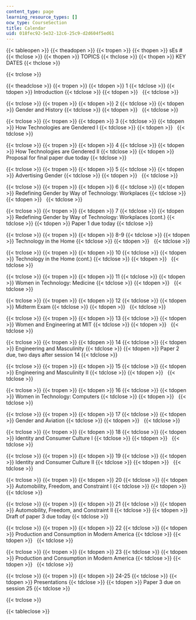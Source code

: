 ```yaml
---
content_type: page
learning_resource_types: []
ocw_type: CourseSection
title: Calendar
uid: 018fec92-5e32-12c6-25c9-d2d604f5ed61
---
```


{{< tableopen >}}
{{< theadopen >}}
{{< tropen >}}
{{< thopen >}}
sEs #
{{< thclose >}}
{{< thopen >}}
TOPICS
{{< thclose >}}
{{< thopen >}}
KEY DATES
{{< thclose >}}

{{< trclose >}}

{{< theadclose >}}
{{< tropen >}}
{{< tdopen >}}
1
{{< tdclose >}}
{{< tdopen >}}
Introduction
{{< tdclose >}}
{{< tdopen >}}
 
{{< tdclose >}}

{{< trclose >}}
{{< tropen >}}
{{< tdopen >}}
2
{{< tdclose >}}
{{< tdopen >}}
Gender and History
{{< tdclose >}}
{{< tdopen >}}
 
{{< tdclose >}}

{{< trclose >}}
{{< tropen >}}
{{< tdopen >}}
3
{{< tdclose >}}
{{< tdopen >}}
How Technologies are Gendered I
{{< tdclose >}}
{{< tdopen >}}
 
{{< tdclose >}}

{{< trclose >}}
{{< tropen >}}
{{< tdopen >}}
4
{{< tdclose >}}
{{< tdopen >}}
How Technologies are Gendered II
{{< tdclose >}}
{{< tdopen >}}
Proposal for final paper due today
{{< tdclose >}}

{{< trclose >}}
{{< tropen >}}
{{< tdopen >}}
5
{{< tdclose >}}
{{< tdopen >}}
Advertising Gender
{{< tdclose >}}
{{< tdopen >}}
 
{{< tdclose >}}

{{< trclose >}}
{{< tropen >}}
{{< tdopen >}}
6
{{< tdclose >}}
{{< tdopen >}}
Redefining Gender by Way of Technology: Workplaces
{{< tdclose >}}
{{< tdopen >}}
 
{{< tdclose >}}

{{< trclose >}}
{{< tropen >}}
{{< tdopen >}}
7
{{< tdclose >}}
{{< tdopen >}}
Redefining Gender by Way of Technology: Workplaces (cont.)
{{< tdclose >}}
{{< tdopen >}}
Paper 1 due today
{{< tdclose >}}

{{< trclose >}}
{{< tropen >}}
{{< tdopen >}}
8-9
{{< tdclose >}}
{{< tdopen >}}
Technology in the Home
{{< tdclose >}}
{{< tdopen >}}
 
{{< tdclose >}}

{{< trclose >}}
{{< tropen >}}
{{< tdopen >}}
10
{{< tdclose >}}
{{< tdopen >}}
Technology in the Home (cont.)
{{< tdclose >}}
{{< tdopen >}}
 
{{< tdclose >}}

{{< trclose >}}
{{< tropen >}}
{{< tdopen >}}
11
{{< tdclose >}}
{{< tdopen >}}
Women in Technology: Medicine
{{< tdclose >}}
{{< tdopen >}}
 
{{< tdclose >}}

{{< trclose >}}
{{< tropen >}}
{{< tdopen >}}
12
{{< tdclose >}}
{{< tdopen >}}
Midterm Exam
{{< tdclose >}}
{{< tdopen >}}
 
{{< tdclose >}}

{{< trclose >}}
{{< tropen >}}
{{< tdopen >}}
13
{{< tdclose >}}
{{< tdopen >}}
Women and Engineering at MIT
{{< tdclose >}}
{{< tdopen >}}
 
{{< tdclose >}}

{{< trclose >}}
{{< tropen >}}
{{< tdopen >}}
14
{{< tdclose >}}
{{< tdopen >}}
Engineering and Masculinity
{{< tdclose >}}
{{< tdopen >}}
Paper 2 due, two days after session 14
{{< tdclose >}}

{{< trclose >}}
{{< tropen >}}
{{< tdopen >}}
15
{{< tdclose >}}
{{< tdopen >}}
Engineering and Masculinity II
{{< tdclose >}}
{{< tdopen >}}
 
{{< tdclose >}}

{{< trclose >}}
{{< tropen >}}
{{< tdopen >}}
16
{{< tdclose >}}
{{< tdopen >}}
Women in Technology: Computers
{{< tdclose >}}
{{< tdopen >}}
 
{{< tdclose >}}

{{< trclose >}}
{{< tropen >}}
{{< tdopen >}}
17
{{< tdclose >}}
{{< tdopen >}}
Gender and Aviation
{{< tdclose >}}
{{< tdopen >}}
 
{{< tdclose >}}

{{< trclose >}}
{{< tropen >}}
{{< tdopen >}}
18
{{< tdclose >}}
{{< tdopen >}}
Identity and Consumer Culture I
{{< tdclose >}}
{{< tdopen >}}
 
{{< tdclose >}}

{{< trclose >}}
{{< tropen >}}
{{< tdopen >}}
19
{{< tdclose >}}
{{< tdopen >}}
Identity and Consumer Culture II
{{< tdclose >}}
{{< tdopen >}}
 
{{< tdclose >}}

{{< trclose >}}
{{< tropen >}}
{{< tdopen >}}
20
{{< tdclose >}}
{{< tdopen >}}
Automobility, Freedom, and Constraint I
{{< tdclose >}}
{{< tdopen >}}
 
{{< tdclose >}}

{{< trclose >}}
{{< tropen >}}
{{< tdopen >}}
21
{{< tdclose >}}
{{< tdopen >}}
Automobility, Freedom, and Constraint II
{{< tdclose >}}
{{< tdopen >}}
Draft of paper 3 due today
{{< tdclose >}}

{{< trclose >}}
{{< tropen >}}
{{< tdopen >}}
22
{{< tdclose >}}
{{< tdopen >}}
Production and Consumption in Modern America
{{< tdclose >}}
{{< tdopen >}}
 
{{< tdclose >}}

{{< trclose >}}
{{< tropen >}}
{{< tdopen >}}
23
{{< tdclose >}}
{{< tdopen >}}
Production and Consumption in Modern America
{{< tdclose >}}
{{< tdopen >}}
 
{{< tdclose >}}

{{< trclose >}}
{{< tropen >}}
{{< tdopen >}}
24-25
{{< tdclose >}}
{{< tdopen >}}
Presentations
{{< tdclose >}}
{{< tdopen >}}
Paper 3 due on session 25
{{< tdclose >}}

{{< trclose >}}

{{< tableclose >}}